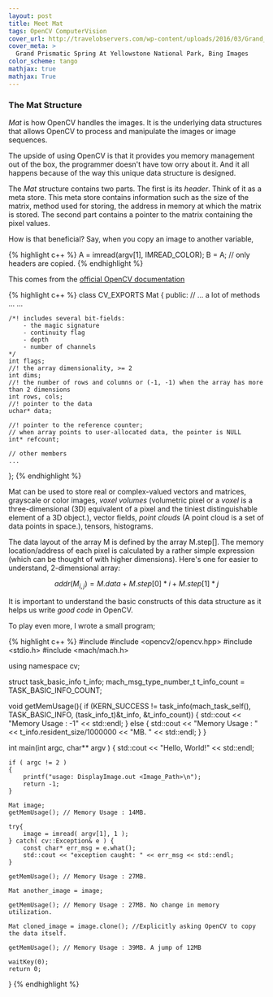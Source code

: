 ```yaml
---
layout: post
title: Meet Mat
tags: OpenCV ComputerVision
cover_url: http://travelobservers.com/wp-content/uploads/2016/03/Grand_Prismatic_Spring2.jpg
cover_meta: >
  Grand Prismatic Spring At Yellowstone National Park, Bing Images
color_scheme: tango
mathjax: true
mathjax: True
---
```


### The Mat Structure

_Mat_ is how OpenCV handles the images. It is the underlying data structures that allows OpenCV to process and manipulate the images or image sequences.

The upside of using OpenCV is that it provides you memory management out of the box, the programmer doesn't have tow orry about it. And it all happens because of the way this unique data structure is designed.

The _Mat_ structure contains two parts. The first is its _header_. Think of it as a meta store. This meta store contains information such as the size of the matrix, method used for storing, the address in memory at which the matrix is stored. The second part contains a pointer to the matrix containing the pixel values.

How is that beneficial? Say, when you copy an image to another variable, 

{% highlight c++ %}
A = imread(argv[1], IMREAD_COLOR); 
B = A; // only headers are copied.
{% endhighlight %}

This comes from the [official OpenCV documentation](https://docs.opencv.org/2.4/modules/core/doc/basic_structures.html#mat)


{% highlight c++ %}
class CV_EXPORTS Mat
{
public:
    // ... a lot of methods ...
    ...

    /*! includes several bit-fields:
        - the magic signature
        - continuity flag
        - depth
        - number of channels
    */
    int flags;
    //! the array dimensionality, >= 2
    int dims;
    //! the number of rows and columns or (-1, -1) when the array has more than 2 dimensions
    int rows, cols;
    //! pointer to the data
    uchar* data;

    //! pointer to the reference counter;
    // when array points to user-allocated data, the pointer is NULL
    int* refcount;

    // other members
    ...
};
{% endhighlight %}

Mat can be used to store real or complex-valued vectors and matrices, grayscale or color images, _voxel volumes_ (volumetric pixel or a _voxel_ is a three-dimensional (3D) equivalent of a pixel and the tiniest distinguishable element of a 3D object.), vector fields, _point clouds_ (A point cloud is a set of data points in space.), tensors, histograms.

The data layout of the array M is defined by the array M.step[]. The memory location/address of each pixel is calculated by a rather simple expression (which can be thought of with higher dimensions). Here's one for easier to understand, 2-dimensional array:

$$ addr(M_{i,j}) = M.data + M.step[0]*i + M.step[1]*j
$$


It is important to understand the basic constructs of this data structure as it helps us write _good code_ in OpenCV. 

To play even more, I wrote a small program;

{% highlight c++ %}
#include <iostream>
#include <opencv2/opencv.hpp>
#include <stdio.h>
#include <mach/mach.h>


using namespace cv;

struct task_basic_info t_info;
mach_msg_type_number_t t_info_count = TASK_BASIC_INFO_COUNT;

void getMemUsage(){
    if (KERN_SUCCESS != task_info(mach_task_self(),
                                TASK_BASIC_INFO, (task_info_t)&t_info,
                                &t_info_count))
    {
        std::cout << "Memory Usage : -1" << std::endl;
    } else {
        std::cout << "Memory Usage : " << t_info.resident_size/1000000 << "MB. " << std::endl;
    }
}

int main(int argc, char** argv ) {
    std::cout << "Hello, World!" << std::endl;

    if ( argc != 2 )
    {
        printf("usage: DisplayImage.out <Image_Path>\n");
        return -1;
    }

    Mat image;
    getMemUsage(); // Memory Usage : 14MB. 

    try{
        image = imread( argv[1], 1 );
    } catch( cv::Exception& e ) {
        const char* err_msg = e.what();
        std::cout << "exception caught: " << err_msg << std::endl;
    }

    getMemUsage(); // Memory Usage : 27MB.

    Mat another_image = image;

    getMemUsage(); // Memory Usage : 27MB. No change in memory utilization.

    Mat cloned_image = image.clone(); //Explicitly asking OpenCV to copy the data itself.

    getMemUsage(); // Memory Usage : 39MB. A jump of 12MB

    waitKey(0);
    return 0;
}
{% endhighlight %}